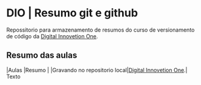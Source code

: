 # DIO | Resumo git e github

Repossitorio para armazenamento de resumos do curso de versionamento de código da [Digital Innovetion One](https://web.dio.me/).

## Resumo das aulas

|Aulas |Resumo |
|Gravando no repositorio local|[Digital Innovetion One]().|
Texto
